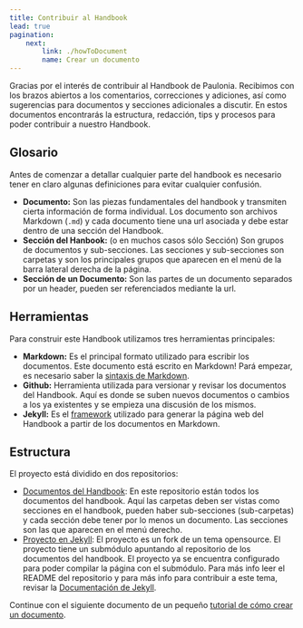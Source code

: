 ```yaml
---
title: Contribuir al Handbook
lead: true
pagination:
    next:
        link: ./howToDocument
        name: Crear un documento    
---
```


Gracias por el interés de contribuir al Handbook de Paulonia. Recibimos con los brazos abiertos a los comentarios, correcciones y adiciones, así como sugerencias para documentos y secciones adicionales a discutir. En estos documentos encontrarás la estructura, redacción, tips y procesos para poder contribuir a nuestro
Handbook.

## Glosario

Antes de comenzar a detallar cualquier parte del handbook es necesario tener en claro algunas definiciones para evitar cualquier confusión.

- **Documento:** Son las piezas fundamentales del handbook y transmiten cierta información de forma individual. Los documento son archivos Markdown (`.md`) y cada documento tiene una url asociada y debe estar dentro de una sección del Handbook.
- **Sección del Hanbook:** (o en muchos casos sólo Sección) Son grupos de documentos y sub-secciones. Las secciones y sub-secciones son carpetas y son los principales grupos que aparecen en el menú de la barra lateral derecha de la página.
- **Sección de un Documento:** Son las partes de un documento separados por un header, pueden ser referenciados mediante la url.

## Herramientas

Para construir este Handbook utilizamos tres herramientas principales:

- **Markdown:** Es el principal formato utilizado para escribir los documentos. Este documento está escrito en Markdown! Pará empezar, es necesario saber la [sintaxis de Markdown](https://www.markdownguide.org/cheat-sheet/). 
- **Github:** Herramienta utilizada para versionar y revisar los documentos del Handbook. Aquí es donde se suben nuevos documentos o cambios a los ya existentes y se empieza una discusión de los mismos. 
- **Jekyll:** Es el [framework](https://jekyllrb.com/) utilizado para generar la página web del Handbook a partir de los documentos en Markdown. 

## Estructura

El proyecto está dividido en dos repositorios:

- [Documentos del Handbook](https://github.com/PauloniaAQP/paulonia_handbook): En este repositorio están todos los documentos del handbook. Aquí las carpetas deben ser vistas como secciones en el handbook, pueden haber sub-secciones (sub-carpetas) y cada sección debe tener por lo menos un documento. Las secciones son las que aparecen en el menú derecho.
- [Proyecto en Jekyll](https://github.com/PauloniaAQP/handbook-theme): El proyecto es un fork de un tema opensource. El proyecto tiene un submódulo apuntando al repositorio de los documentos del handbook. El proyecto ya se encuentra configurado para poder compilar la página con el submódulo. Para más info leer el README del repositorio y para más info para contribuir a este tema, revisar la [Documentación de Jekyll](https://jekyllrb.com/docs/).


Continue con el siguiente documento de un pequeño [tutorial de cómo crear un documento](./howToDocument).
